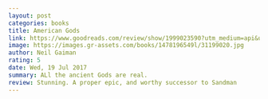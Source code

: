 ```yaml
---
layout: post
categories: books
title: American Gods
link: https://www.goodreads.com/review/show/1999023590?utm_medium=api&utm_source=rss
image: https://images.gr-assets.com/books/1478196549l/31199020.jpg
author: Neil Gaiman
rating: 5
date: Wed, 19 Jul 2017
summary: ALl the ancient Gods are real.
review: Stunning. A proper epic, and worthy successor to Sandman
---
```



